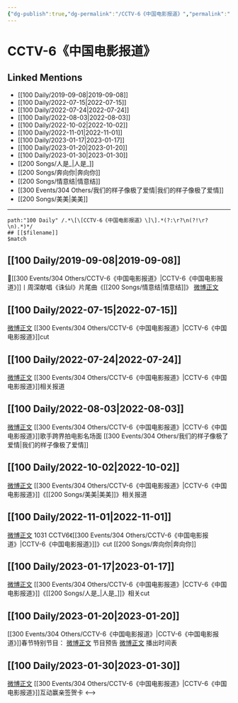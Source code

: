 ```yaml
---
{"dg-publish":true,"dg-permalink":"/CCTV-6《中国电影报道》","permalink":"/CCTV-6《中国电影报道》/","title":"中国电影报道","tags":[null],"created":"2022-11-08T23:39:19.000+08:00","updated":"2023-04-10T16:52:05.000+08:00"}
---
```


# CCTV-6《中国电影报道》

## Linked Mentions
- [[100 Daily/2019-09-08\|2019-09-08]]
- [[100 Daily/2022-07-15\|2022-07-15]]
- [[100 Daily/2022-07-24\|2022-07-24]]
- [[100 Daily/2022-08-03\|2022-08-03]]
- [[100 Daily/2022-10-02\|2022-10-02]]
- [[100 Daily/2022-11-01\|2022-11-01]]
- [[100 Daily/2023-01-17\|2023-01-17]]
- [[100 Daily/2023-01-20\|2023-01-20]]
- [[100 Daily/2023-01-30\|2023-01-30]]
- [[200 Songs/人是_\|人是_]]
- [[200 Songs/奔向你\|奔向你]]
- [[200 Songs/情意结\|情意结]]
- [[300 Events/304 Others/我们的样子像极了爱情\|我们的样子像极了爱情]]
- [[200 Songs/美美\|美美]]


---

```expander
path:"100 Daily" /.*\[\[CCTV-6《中国电影报道》\]\].*(?:\r?\n(?!\r?\n).*)*/
## [[$filename]]
$match
```
## [[100 Daily/2019-09-08\|2019-09-08]]
🌿[[300 Events/304 Others/CCTV-6《中国电影报道》\|CCTV-6《中国电影报道》]]丨周深献唱《诛仙Ⅰ》片尾曲《[[200 Songs/情意结\|情意结]]》
[微博正文](https://weibo.com/6466290670/I61LYcZyJ)

## [[100 Daily/2022-07-15\|2022-07-15]]
[微博正文](https://m.weibo.cn/6466290670/4791488666405911) [[300 Events/304 Others/CCTV-6《中国电影报道》\|CCTV-6《中国电影报道》]]cut
## [[100 Daily/2022-07-24\|2022-07-24]]
[微博正文](https://weibo.com/1261788454/LDNkuE6bY) [[300 Events/304 Others/CCTV-6《中国电影报道》\|CCTV-6《中国电影报道》]]相关报道
## [[100 Daily/2022-08-03\|2022-08-03]]
[微博正文](https://m.weibo.cn/1261788454/4798124767846032) [[300 Events/304 Others/CCTV-6《中国电影报道》\|CCTV-6《中国电影报道》]]歌手跨界拍电影名场面 [[300 Events/304 Others/我们的样子像极了爱情\|我们的样子像极了爱情]]
## [[100 Daily/2022-10-02\|2022-10-02]]
[微博正文](http://weibo.com/6466290670/M8qLrxacQ) [[300 Events/304 Others/CCTV-6《中国电影报道》\|CCTV-6《中国电影报道》]]《[[200 Songs/美美\|美美]]》相关报道
## [[100 Daily/2022-11-01\|2022-11-01]]
[微博正文](http://weibo.com/6466290670/Md37j60bl) 1031 CCTV6《[[300 Events/304 Others/CCTV-6《中国电影报道》\|CCTV-6《中国电影报道》]]》cut [[200 Songs/奔向你\|奔向你]]
## [[100 Daily/2023-01-17\|2023-01-17]]
[微博正文](https://m.weibo.cn/6466290670/4858983829216534) [[300 Events/304 Others/CCTV-6《中国电影报道》\|CCTV-6《中国电影报道》]]《[[200 Songs/人是_\|人是_]]》相关cut
## [[100 Daily/2023-01-20\|2023-01-20]]
[[300 Events/304 Others/CCTV-6《中国电影报道》\|CCTV-6《中国电影报道》]]春节特别节目：
[微博正文](https://m.weibo.cn/1261788454/4859963179008661) 节目预告
[微博正文](https://m.weibo.cn/6495544869/4860016488876754) 播出时间表
## [[100 Daily/2023-01-30\|2023-01-30]]
[微博正文](https://m.weibo.cn/1261788454/4863698211182144) [[300 Events/304 Others/CCTV-6《中国电影报道》\|CCTV-6《中国电影报道》]]互动赢亲签贺卡
<-->
